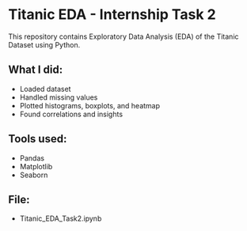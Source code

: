 # Titanic EDA - Internship Task 2

This repository contains Exploratory Data Analysis (EDA) of the Titanic Dataset using Python.

## What I did:
- Loaded dataset
- Handled missing values
- Plotted histograms, boxplots, and heatmap
- Found correlations and insights

## Tools used:
- Pandas
- Matplotlib
- Seaborn

## File:
- Titanic_EDA_Task2.ipynb
